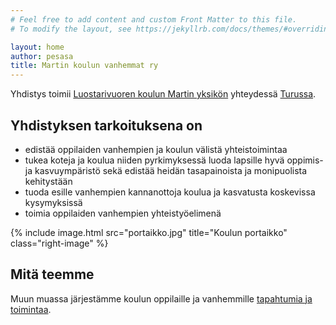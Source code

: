 ```yaml
---
# Feel free to add content and custom Front Matter to this file.
# To modify the layout, see https://jekyllrb.com/docs/themes/#overriding-theme-defaults

layout: home
author: pesasa
title: Martin koulun vanhemmat ry
---
```



Yhdistys toimii [Luostarivuoren koulun Martin yksikön][Martin koulu] yhteydessä [Turussa][Turku].

Yhdistyksen tarkoituksena on
------------------------------

- edistää oppilaiden vanhempien ja koulun välistä yhteistoimintaa
- tukea koteja ja koulua niiden pyrkimyksessä luoda lapsille hyvä oppimis- ja kasvuympäristö sekä edistää heidän tasapainoista ja monipuolista kehitystään
- tuoda esille vanhempien kannanottoja koulua ja kasvatusta koskevissa kysymyksissä
- toimia oppilaiden vanhempien yhteistyöelimenä

{% include image.html
   src="portaikko.jpg"
   title="Koulun portaikko"
   class="right-image"
%}


Mitä teemme
--------------

Muun muassa järjestämme koulun oppilaille ja vanhemmille [tapahtumia ja toimintaa](toiminta.html).

<!--
Tähän tulevat automaattisesti linkit ajankohtaisiin asioihin.
-->

[Martin koulu]: https://blog.edu.turku.fi/martti/
[Turku]: https://www.turku.fi/
